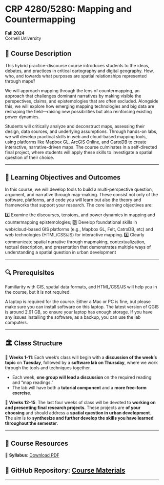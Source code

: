 # CRP 4280/5280: Mapping and Countermapping
**Fall 2024**  
Cornell University  

## 📌 Course Description  
This hybrid practice-discourse course introduces students to the ideas, debates, and practices in critical cartography and digital geography. How, who, and towards what purposes are spatial relationships represented through maps?

We will approach mapping through the lens of countermapping, an approach that challenges dominant narratives by making visible the perspectives, claims, and epistemologies that are often excluded. Alongside this, we will explore how emerging mapping technologies and big data are reshaping the field—raising new possibilities but also reinforcing existing power dynamics.

Students will critically analyze and deconstruct maps, assessing their design, data sources, and underlying assumptions. Through hands-on labs, we will develop practical skills in web and cloud-based mapping tools, using platforms like Mapbox GL, ArcGIS Online, and CartoDB to create interactive, narrative-driven maps. The course culminates in a self-directed final project, where students will apply these skills to investigate a spatial question of their choice.

---

## 🎯 Learning Objectives and Outcomes  
In this course, we will develop tools to build a multi-perspective question, argument, and narrative through map-making. These consist not only of the software, platforms, and code you will learn but also the theory and frameworks that support your research. The core learning objectives are:  

1️⃣ Examine the discourses, tensions, and power dynamics in mapping and countermapping epistemologies;
3️⃣ Develop foundational skills in web/cloud-based GIS platforms (e.g., Mapbox GL, Felt, CatroDB, etc) and web technologies (HTML/CSS/JS) for interactive mapping. 
4️⃣ Clearly communicate spatial narrative through mapmaking, contextualization, textual description, and presentation that demonstrates multiple ways of understanding a spatial question in urban development 

---

## 🔍 Prerequisites  
Familiarity with GIS, spatial data formats, and HTML/CSS/JS will help you in the course, but it is not required.  

A laptop is required for the course. Either a Mac or PC is fine, but please make sure you can install software on this laptop. The latest version of QGIS is around 2.91 GB, so ensure your laptop has enough storage. If you have any issues installing the software, as a backup, you can use the lab computers.  

---

## 🏛️ Class Structure  
📅 **Weeks 1-11**: Each week’s class will begin with a **discussion of the week’s topic** on **Tuesday**, followed by a **software lab on Thursday**, where we work through the tools and techniques together.  
- Each week, **one group will lead a discussion** on the required reading and “map readings.”  
- The lab will have both a **tutorial component** and a **more free-form exercise**.  

📅 **Weeks 12-15**: The last four weeks of class will be devoted to **working on and presenting final research projects**. These projects are **of your choosing** and should address a **spatial question in urban development**. The aim is to **synthesize and further develop the skills you have learned throughout the semester**.  

---

## 📂 Course Resources  
📖 **Syllabus**: [Download PDF](https://github.com/wenzhengli-etal/WebGIS_Countermapping_4280_5280/raw/main/Syllabus/mapping_countermapping_syllabus_fall24_final.pdf)  

📌 **GitHub Repository**: [Course Materials](https://github.com/wenzhengli-etal/WebGIS_Countermapping_4280_5280)  
---
---
